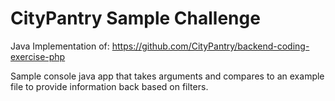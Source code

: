 # CityPantry Sample Challenge

Java Implementation of: https://github.com/CityPantry/backend-coding-exercise-php

Sample console java app that takes arguments and compares to an example file to provide information back based on filters.
